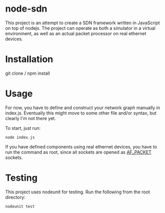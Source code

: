 # node-sdn

This project is an attempt to create a SDN framework written in JavaScript on top of nodejs.  The project can operate as both a simulator in a virtual environment, as well as an actual packet processor on real ethernet devices.

# Installation

git clone / npm install

# Usage

For now, you have to define and construct your network graph manually in index.js.  Eventually this might move to some other file and/or syntax, but clearly I'm not there yet.

To start, just run:
    
    node index.js

If you have defined components using real ethernet devices, you have to run the command as root, since all sockets are opened as [AF_PACKET][AF_PACKET] sockets.

# Testing

This project uses nodeunit for testing.  Run the following from the root directory:

    nodeunit test

[AF_PACKET]: http://man7.org/linux/man-pages/man7/packet.7.html "AF_PACKET"